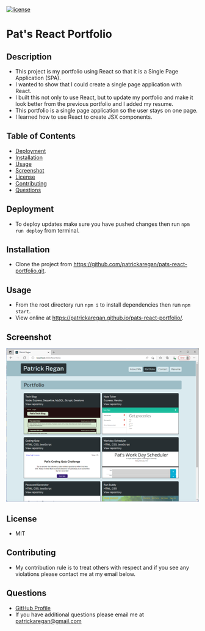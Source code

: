 
[![license](https://img.shields.io/badge/license-MIT-brightgreen)]()

# Pat's React Portfolio

## Description

  - This project is my portfolio using React so that it is a Single Page Application (SPA).
  - I wanted to show that I could create a single page application with React.
  - I built this not only to use React, but to update my portfolio and make it look better from the previous portfolio and I added my resume.
  - This portfolio is a single page application so the user stays on one page.
  - I learned how to use React to create JSX components.

## Table of Contents

  - [Deployment](#deployment)
  - [Installation](#installation)
  - [Usage](#usage)
  - [Screenshot](#screenshot)
  - [License](#license)
  - [Contributing](#contributing)
  - [Questions](#questions)

## Deployment
  - To deploy updates make sure you have pushed changes then run `npm run deploy` from terminal.

## Installation

  - Clone the project from https://github.com/patrickaregan/pats-react-portfolio.git.

## Usage

  - From the root directory run `npm i` to install dependencies then run `npm start`.
  - View online at https://patrickaregan.github.io/pats-react-portfolio/.


## Screenshot

![Pat's React Portfolio](src/assets/images/screenshot.png)


## License

  - MIT


## Contributing

  - My contribution rule is to treat others with respect and if you see any violations please contact me at my email below.  
  



## Questions

- [GitHub Profile](https://github.com/patrickaregan)
- If you have additional questions please email me at patrickaregan@gmail.com

